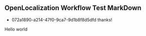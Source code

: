 ## OpenLocalization Workflow Test MarkDown
* 072a1890-a214-47f0-9ca7-9d1b8f8d5dfd 
thanks!

Hello world